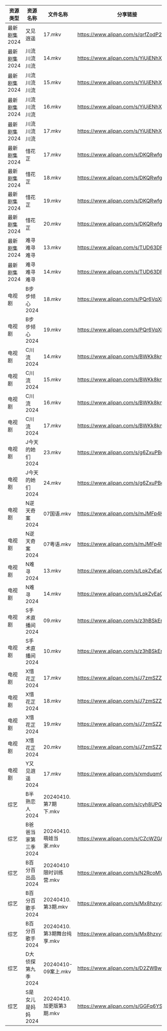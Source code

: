 | 资源类型     | 资源名称         | 文件名称                 | 分享链接                                 | 更新时间                |
| -------- | ------------ | -------------------- | ------------------------------------ | ------------------- |
| 最新剧集2024 | 又见逍遥         | 17.mkv               | https://www.alipan.com/s/qrfZodP22kW | 2024-04-10 10:07:42 |
| 最新剧集2024 | 川流川流川流       | 14.mkv               | https://www.alipan.com/s/YiUjENhX4Z8 | 2024-04-10 10:07:46 |
| 最新剧集2024 | 川流川流川流       | 15.mkv               | https://www.alipan.com/s/YiUjENhX4Z8 | 2024-04-10 10:07:46 |
| 最新剧集2024 | 川流川流川流       | 16.mkv               | https://www.alipan.com/s/YiUjENhX4Z8 | 2024-04-10 10:07:46 |
| 最新剧集2024 | 川流川流川流       | 17.mkv               | https://www.alipan.com/s/YiUjENhX4Z8 | 2024-04-10 10:07:45 |
| 最新剧集2024 | 惜花芷          | 17.mkv               | https://www.alipan.com/s/DKQRwfgSu1a | 2024-04-10 10:07:48 |
| 最新剧集2024 | 惜花芷          | 18.mkv               | https://www.alipan.com/s/DKQRwfgSu1a | 2024-04-10 10:07:48 |
| 最新剧集2024 | 惜花芷          | 19.mkv               | https://www.alipan.com/s/DKQRwfgSu1a | 2024-04-10 14:09:42 |
| 最新剧集2024 | 惜花芷          | 20.mkv               | https://www.alipan.com/s/DKQRwfgSu1a | 2024-04-10 14:09:42 |
| 最新剧集2024 | 难寻难寻难寻       | 13.mkv               | https://www.alipan.com/s/TUD63DPiopi | 2024-04-10 14:09:47 |
| 最新剧集2024 | 难寻难寻难寻       | 14.mkv               | https://www.alipan.com/s/TUD63DPiopi | 2024-04-10 14:09:47 |
| 电视剧      | B步步倾心2024    | 18.mkv               | https://www.alipan.com/s/PQr6VqXP1pv | 2024-04-10 08:38:12 |
| 电视剧      | B步步倾心2024    | 19.mkv               | https://www.alipan.com/s/PQr6VqXP1pv | 2024-04-10 14:05:08 |
| 电视剧      | C川流2024      | 14.mkv               | https://www.alipan.com/s/BWKk8kn6ZqK | 2024-04-10 08:38:15 |
| 电视剧      | C川流2024      | 15.mkv               | https://www.alipan.com/s/BWKk8kn6ZqK | 2024-04-10 08:38:15 |
| 电视剧      | C川流2024      | 16.mkv               | https://www.alipan.com/s/BWKk8kn6ZqK | 2024-04-10 08:38:15 |
| 电视剧      | C川流2024      | 17.mkv               | https://www.alipan.com/s/BWKk8kn6ZqK | 2024-04-10 08:38:15 |
| 电视剧      | J今天的她们2024   | 23.mkv               | https://www.alipan.com/s/g6ZxuPBqnNb | 2024-04-10 08:38:26 |
| 电视剧      | J今天的她们2024   | 24.mkv               | https://www.alipan.com/s/g6ZxuPBqnNb | 2024-04-10 08:38:26 |
| 电视剧      | N逆天奇案2024    | 07国语.mkv             | https://www.alipan.com/s/mJMFp4HEXy4 | 2024-04-10 08:38:37 |
| 电视剧      | N逆天奇案2024    | 07粤语.mkv             | https://www.alipan.com/s/mJMFp4HEXy4 | 2024-04-10 08:38:37 |
| 电视剧      | N难寻2024      | 13.mkv               | https://www.alipan.com/s/LpkZvEaQ2AH | 2024-04-10 14:08:12 |
| 电视剧      | N难寻2024      | 14.mkv               | https://www.alipan.com/s/LpkZvEaQ2AH | 2024-04-10 14:08:11 |
| 电视剧      | S手术直播间2024   | 09.mkv               | https://www.alipan.com/s/z3hBSkEnoHj | 2024-04-10 08:38:43 |
| 电视剧      | S手术直播间2024   | 10.mkv               | https://www.alipan.com/s/z3hBSkEnoHj | 2024-04-10 08:38:43 |
| 电视剧      | X惜花芷2024     | 17.mkv               | https://www.alipan.com/s/J7zmSZZvrmn | 2024-04-10 08:38:51 |
| 电视剧      | X惜花芷2024     | 18.mkv               | https://www.alipan.com/s/J7zmSZZvrmn | 2024-04-10 08:38:51 |
| 电视剧      | X惜花芷2024     | 19.mkv               | https://www.alipan.com/s/J7zmSZZvrmn | 2024-04-10 14:08:19 |
| 电视剧      | X惜花芷2024     | 20.mkv               | https://www.alipan.com/s/J7zmSZZvrmn | 2024-04-10 14:08:19 |
| 电视剧      | Y又见逍遥2024    | 17.mkv               | https://www.alipan.com/s/xmduqmGsokz | 2024-04-10 08:39:00 |
| 综艺       | B半熟恋人2024    | 20240410.第7期下.mkv    | https://www.alipan.com/s/cyh8UPQtN4p | 2024-04-10 14:08:47 |
| 综艺       | B爸爸当家第三季2024 | 20240410.萌娃当家.mkv    | https://www.alipan.com/s/CZcWZGAe35k | 2024-04-10 14:08:50 |
| 综艺       | B百分百出品2024   | 20240410 限时训练营.mkv   | https://www.alipan.com/s/N2RcoMVTDZC | 2024-04-10 14:08:52 |
| 综艺       | B百分百歌手2024   | 20240410.第3期.mkv     | https://www.alipan.com/s/Mx8hzxySwye | 2024-04-10 14:08:55 |
| 综艺       | B百分百歌手2024   | 20240410.第3期舞台纯享.mkv | https://www.alipan.com/s/Mx8hzxySwye | 2024-04-10 14:08:55 |
| 综艺       | D大侦探第九季2024  | 20240410-09案上.mkv    | https://www.alipan.com/s/D2ZWBwPxiYi | 2024-04-10 14:09:00 |
| 综艺       | S是女儿是妈妈2024  | 20240410.加更版第3期.mkv  | https://www.alipan.com/s/GGFq6YSak3R | 2024-04-10 14:09:25 |

